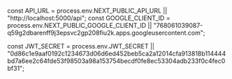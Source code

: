 const API_URL = process.env.NEXT_PUBLIC_API_URL || "http://localhost:5000/api";
const GOOGLE_CLIENT_ID =
  process.env.NEXT_PUBLIC_GOOGLE_CLIENT_ID ||
  "768061039087-q59g2dbarenff9j3epsvc2gp208fiu2k.apps.googleusercontent.com";

const JWT_SECRET =
  process.env.JWT_SECRET ||
  "0d86c1e9aaf0192c1234673d06d6ed452beb5ca2a12014cfa913818b114444bd7a6ee2c64fde53f98503a98a153754becdf0fe8ec53304adb233f0c4fec0bf31";
